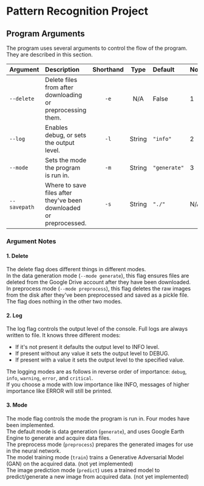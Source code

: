 # Pattern Recognition Project

## Program Arguments
The program uses several arguments to control the flow of the program.
They are described in this section.

Argument     | Description                                                        | Shorthand | Type   | Default      | Notes
:---         | :---                                                               | :---:     | :---:  | :---         | :---
`--delete`   | Delete files from after downloading or preprocessing them.         | `-e`      | N/A    | False        | 1
`--log`      | Enables debug, or sets the output level.                           | `-l`      | String | `"info"`     | 2
`--mode`     | Sets the mode the program is run in.                               | `-m`      | String | `"generate"` | 3
`--savepath` | Where to save files after they've been downloaded or preprocessed. | `-s`      | String | `"./"`       | N/A

### Argument Notes
#### 1. Delete
The delete flag does different things in different modes.  
In the data generation mode (`--mode generate`), this flag ensures files are deleted from the Google Drive account after they have been downloaded.  
In preprocess mode (`--mode preprocess`), this flag deletes the raw images from the disk after they've been preprocessed and saved as a pickle file.  
The flag does nothing in the other two modes.

#### 2. Log
The log flag controls the output level of the console.
Full logs are always written to file.
It knows three different modes:
* If it's not present it defaults the output level to INFO level.
* If present without any value it sets the output level to DEBUG.
* If present with a value it sets the output level to the specified value.

The logging modes are as follows in reverse order of importance: `debug`, `info`, `warning`, `error`, and `critical`.  
If you choose a mode with low importance like INFO, messages of higher importance like ERROR will still be printed.

#### 3. Mode
The mode flag controls the mode the program is run in. Four modes have been implemented.  
The default mode is data generation (`generate`), and uses Google Earth Engine to generate and acquire data files.  
The preprocess mode (`preprocess`) prepares the generated images for use in the neural network.  
The model training mode (`train`) trains a Generative Adversarial Model (GAN) on the acquired data. (not yet implemented)  
The image prediction mode (`predict`) uses a trained model to predict/generate a new image from acquired data. (not yet implemented)
